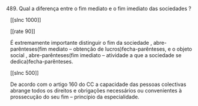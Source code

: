 489. Qual  a diferença  entre o fim  mediato e o fim imediato  das sociedades ?

[[slnc 1000]]

[[rate 90]]

É  extremamente  importante  distinguir  o  fim  da  sociedade  , abre-parênteses(fim  mediato  –  obtenção  de lucros)fecha-parênteses, e o objeto social , abre-parênteses(fim  imediato  – atividade  a que a sociedade  se dedica)fecha-parênteses.

[[slnc 500]]

De  acordo com  o artigo 160  do CC  a capacidade das  pessoas colectivas abrange  todos os direitos  e obrigações  necessários  ou  convenientes  à prossecução do seu  fim  – princípio  da especialidade.
